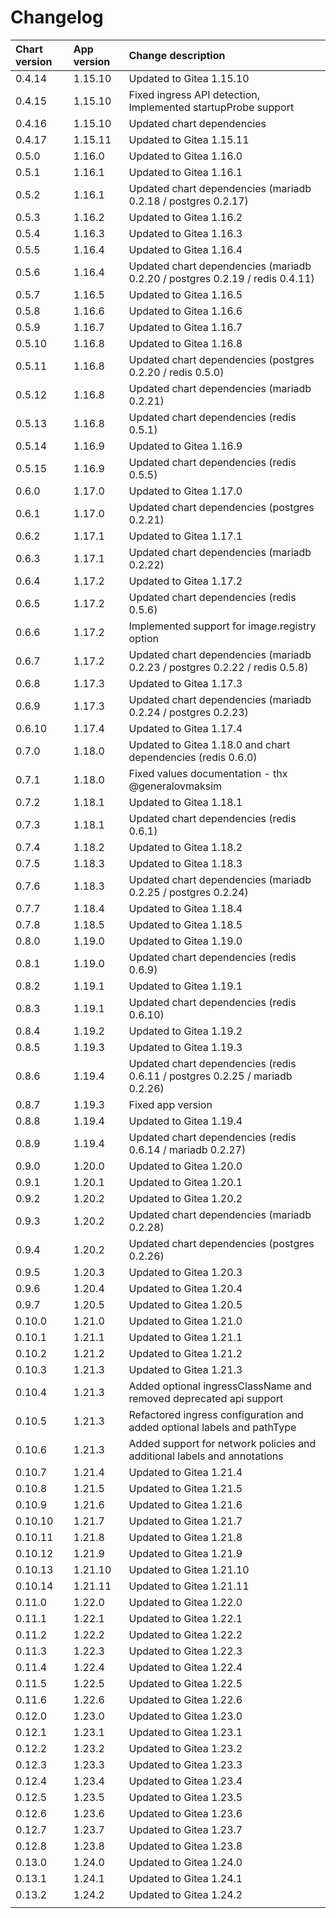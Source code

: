# Changelog

| Chart version | App version | Change description |
| :------------ | :---------- | :----------------- |
| 0.4.14 | 1.15.10 | Updated to Gitea 1.15.10 |
| 0.4.15 | 1.15.10 | Fixed ingress API detection, Implemented startupProbe support |
| 0.4.16 | 1.15.10 | Updated chart dependencies |
| 0.4.17 | 1.15.11 | Updated to Gitea 1.15.11 |
| 0.5.0 | 1.16.0 | Updated to Gitea 1.16.0 |
| 0.5.1 | 1.16.1 | Updated to Gitea 1.16.1 |
| 0.5.2 | 1.16.1 | Updated chart dependencies (mariadb 0.2.18 / postgres 0.2.17) |
| 0.5.3 | 1.16.2 | Updated to Gitea 1.16.2 |
| 0.5.4 | 1.16.3 | Updated to Gitea 1.16.3 |
| 0.5.5 | 1.16.4 | Updated to Gitea 1.16.4 |
| 0.5.6 | 1.16.4 | Updated chart dependencies (mariadb 0.2.20 / postgres 0.2.19 / redis 0.4.11) |
| 0.5.7 | 1.16.5 | Updated to Gitea 1.16.5 |
| 0.5.8 | 1.16.6 | Updated to Gitea 1.16.6 |
| 0.5.9 | 1.16.7 | Updated to Gitea 1.16.7 |
| 0.5.10 | 1.16.8 | Updated to Gitea 1.16.8 |
| 0.5.11 | 1.16.8 | Updated chart dependencies (postgres 0.2.20 / redis 0.5.0) |
| 0.5.12 | 1.16.8 | Updated chart dependencies (mariadb 0.2.21) |
| 0.5.13 | 1.16.8 | Updated chart dependencies (redis 0.5.1) |
| 0.5.14 | 1.16.9 | Updated to Gitea 1.16.9 |
| 0.5.15 | 1.16.9 | Updated chart dependencies (redis 0.5.5) |
| 0.6.0 | 1.17.0 | Updated to Gitea 1.17.0 |
| 0.6.1 | 1.17.0 | Updated chart dependencies (postgres 0.2.21) |
| 0.6.2 | 1.17.1 | Updated to Gitea 1.17.1 |
| 0.6.3 | 1.17.1 | Updated chart dependencies (mariadb 0.2.22) |
| 0.6.4 | 1.17.2 | Updated to Gitea 1.17.2 |
| 0.6.5 | 1.17.2 | Updated chart dependencies (redis 0.5.6) |
| 0.6.6 | 1.17.2 | Implemented support for image.registry option |
| 0.6.7 | 1.17.2 | Updated chart dependencies (mariadb 0.2.23 / postgres 0.2.22 / redis 0.5.8) |
| 0.6.8 | 1.17.3 | Updated to Gitea 1.17.3 |
| 0.6.9 | 1.17.3 | Updated chart dependencies (mariadb 0.2.24 / postgres 0.2.23) |
| 0.6.10 | 1.17.4 | Updated to Gitea 1.17.4 |
| 0.7.0 | 1.18.0 | Updated to Gitea 1.18.0 and chart dependencies (redis 0.6.0) |
| 0.7.1 | 1.18.0 | Fixed values documentation - thx @generalovmaksim |
| 0.7.2 | 1.18.1 | Updated to Gitea 1.18.1 |
| 0.7.3 | 1.18.1 | Updated chart dependencies (redis 0.6.1) |
| 0.7.4 | 1.18.2 | Updated to Gitea 1.18.2 |
| 0.7.5 | 1.18.3 | Updated to Gitea 1.18.3 |
| 0.7.6 | 1.18.3 | Updated chart dependencies (mariadb 0.2.25 / postgres 0.2.24) |
| 0.7.7 | 1.18.4 | Updated to Gitea 1.18.4 |
| 0.7.8 | 1.18.5 | Updated to Gitea 1.18.5 |
| 0.8.0 | 1.19.0 | Updated to Gitea 1.19.0 |
| 0.8.1 | 1.19.0 | Updated chart dependencies (redis 0.6.9) |
| 0.8.2 | 1.19.1 | Updated to Gitea 1.19.1 |
| 0.8.3 | 1.19.1 | Updated chart dependencies (redis 0.6.10) |
| 0.8.4 | 1.19.2 | Updated to Gitea 1.19.2 |
| 0.8.5 | 1.19.3 | Updated to Gitea 1.19.3 |
| 0.8.6 | 1.19.4 | Updated chart dependencies (redis 0.6.11 / postgres 0.2.25 / mariadb 0.2.26) |
| 0.8.7 | 1.19.3 | Fixed app version |
| 0.8.8 | 1.19.4 | Updated to Gitea 1.19.4 |
| 0.8.9 | 1.19.4 | Updated chart dependencies (redis 0.6.14 / mariadb 0.2.27) |
| 0.9.0 | 1.20.0 | Updated to Gitea 1.20.0 |
| 0.9.1 | 1.20.1 | Updated to Gitea 1.20.1 |
| 0.9.2 | 1.20.2 | Updated to Gitea 1.20.2 |
| 0.9.3 | 1.20.2 | Updated chart dependencies (mariadb 0.2.28) |
| 0.9.4 | 1.20.2 | Updated chart dependencies (postgres 0.2.26) |
| 0.9.5 | 1.20.3 | Updated to Gitea 1.20.3 |
| 0.9.6 | 1.20.4 | Updated to Gitea 1.20.4 |
| 0.9.7 | 1.20.5 | Updated to Gitea 1.20.5 |
| 0.10.0 | 1.21.0 | Updated to Gitea 1.21.0 |
| 0.10.1 | 1.21.1 | Updated to Gitea 1.21.1 |
| 0.10.2 | 1.21.2 | Updated to Gitea 1.21.2 |
| 0.10.3 | 1.21.3 | Updated to Gitea 1.21.3 |
| 0.10.4 | 1.21.3 | Added optional ingressClassName and removed deprecated api support |
| 0.10.5 | 1.21.3 | Refactored ingress configuration and added optional labels and pathType |
| 0.10.6 | 1.21.3 | Added support for network policies and additional labels and annotations |
| 0.10.7 | 1.21.4 | Updated to Gitea 1.21.4 |
| 0.10.8 | 1.21.5 | Updated to Gitea 1.21.5 |
| 0.10.9 | 1.21.6 | Updated to Gitea 1.21.6 |
| 0.10.10 | 1.21.7 | Updated to Gitea 1.21.7 |
| 0.10.11 | 1.21.8 | Updated to Gitea 1.21.8 |
| 0.10.12 | 1.21.9 | Updated to Gitea 1.21.9 |
| 0.10.13 | 1.21.10 | Updated to Gitea 1.21.10 |
| 0.10.14 | 1.21.11 | Updated to Gitea 1.21.11 |
| 0.11.0 | 1.22.0 | Updated to Gitea 1.22.0 |
| 0.11.1 | 1.22.1 | Updated to Gitea 1.22.1 |
| 0.11.2 | 1.22.2 | Updated to Gitea 1.22.2 |
| 0.11.3 | 1.22.3 | Updated to Gitea 1.22.3 |
| 0.11.4 | 1.22.4 | Updated to Gitea 1.22.4 |
| 0.11.5 | 1.22.5 | Updated to Gitea 1.22.5 |
| 0.11.6 | 1.22.6 | Updated to Gitea 1.22.6 |
| 0.12.0 | 1.23.0 | Updated to Gitea 1.23.0 |
| 0.12.1 | 1.23.1 | Updated to Gitea 1.23.1 |
| 0.12.2 | 1.23.2 | Updated to Gitea 1.23.2 |
| 0.12.3 | 1.23.3 | Updated to Gitea 1.23.3 |
| 0.12.4 | 1.23.4 | Updated to Gitea 1.23.4 |
| 0.12.5 | 1.23.5 | Updated to Gitea 1.23.5 |
| 0.12.6 | 1.23.6 | Updated to Gitea 1.23.6 |
| 0.12.7 | 1.23.7 | Updated to Gitea 1.23.7 |
| 0.12.8 | 1.23.8 | Updated to Gitea 1.23.8 |
| 0.13.0 | 1.24.0 | Updated to Gitea 1.24.0 |
| 0.13.1 | 1.24.1 | Updated to Gitea 1.24.1 |
| 0.13.2 | 1.24.2 | Updated to Gitea 1.24.2 |
| | | |
